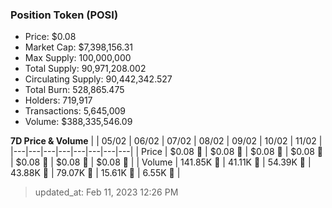 
  ### Position Token (POSI)
  - Price: $0.08
  - Market Cap: $7,398,156.31
  - Max Supply: 100,000,000
  - Total Supply: 90,971,208.002
  - Circulating Supply: 90,442,342.527
  - Total Burn: 528,865.475
  - Holders: 719,917
  - Transactions: 5,645,009
  - Volume: $388,335,546.09

  **7D Price & Volume**
  | | 05&#x2F;02 | 06&#x2F;02 | 07&#x2F;02 | 08&#x2F;02 | 09&#x2F;02 | 10&#x2F;02 | 11&#x2F;02 |
  |---|---|---|---|---|---|---|---|
  | Price | $0.08 🔻 | $0.08 🔻 | $0.08 🚀 | $0.08 🚀 | $0.08 🔻 | $0.08 🚀 | $0.08 🚀 |
  | Volume | 141.85K 🚀 | 41.11K 🔻 | 54.39K 🚀 | 43.88K 🔻 | 79.07K 🚀 | 15.61K 🔻 | 6.55K 🔻 |

  > updated_at: Feb 11, 2023 12:26 PM
